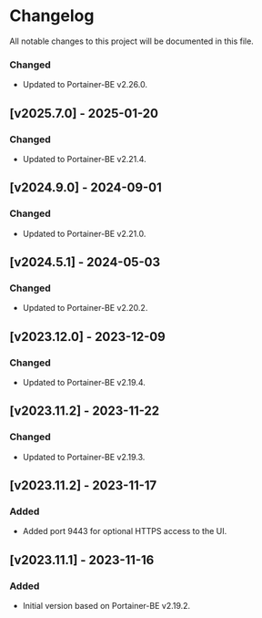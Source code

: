 # Changelog
All notable changes to this project will be documented in this file.

### Changed
- Updated to Portainer-BE v2.26.0.

## [v2025.7.0] - 2025-01-20

### Changed
- Updated to Portainer-BE v2.21.4.

## [v2024.9.0] - 2024-09-01

### Changed
- Updated to Portainer-BE v2.21.0.

## [v2024.5.1] - 2024-05-03

### Changed
- Updated to Portainer-BE v2.20.2.

## [v2023.12.0] - 2023-12-09

### Changed
- Updated to Portainer-BE v2.19.4.

## [v2023.11.2] - 2023-11-22

### Changed
- Updated to Portainer-BE v2.19.3.

## [v2023.11.2] - 2023-11-17

### Added
- Added port 9443 for optional HTTPS access to the UI.

## [v2023.11.1] - 2023-11-16

### Added
- Initial version based on Portainer-BE v2.19.2.
